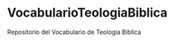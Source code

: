 VocabularioTeologiaBiblica
==========================

Repositorio del Vocabulario de Teologia Biblica
